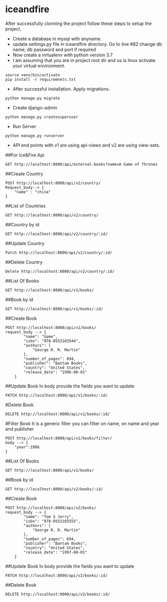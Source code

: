 # iceandfire
After successfully clonning the project follow these steps to setup the project.
* Create a database in mysql with anyname.
* update settings.py file in iceandfire directory.
Go to line #82 change db name, db password and port if required
* Now create a virtualenv with python version 3.7
* I am assuming that you are in project root dir and os is linux
activate your virtual environment.
```
source venv/bin/activate
pip install -r requiremnets.txt
```
* After successful installation. Apply migrations.
```
python manage.py migrate
```

* Create django-admin
```
python manage.py createsuperuser
```

* Run Server
```
python manage.py runserver
```
* API end points with v1 are using api-views and v2 are using view-sets.

##For Ice&Fire Api
```
GET http://localhost:8000/api/external-books?name=A Game of Thrones
```

##Create Country
```
POST http://localhost:8000/api/v2/country/
Request_body--> {
	"name" : "china"
}
```

##List of Countries
```
GET http://localhost:8000/api/v2/country/
```

##Country by id
```
GET http://localhost:8000/api/v2/country/:id/
```

##Update Country
```
Patch http://localhost:8000/api/v2/country/:id/
```

##Delete Country
```
Delete http://localhost:8000/api/v2/country/:id/
```

##List Of Books
```
GET http://localhost:8000/api/v1/books/
```

##Book by id
```
GET http://localhost:8000/api/v1/books/:id/
```

##Create Book
```
POST http://localhost:8000/api/v1/books/
request_body --> {
        "name": "Game",
        "isbn": "978-0553103544",
        "authors": [
            "George R. R. Martin"
        ],
        "number_of_pages": 694,
        "publisher": "Bantam Books",
        "country": "United States",
        "release_date": "1996-08-01"
    }
```    

##Update Book
In body provide the fields you want to update
```
PATCH http://localhost:8000/api/v1/books/:id/
```

#Delete Book
```
DELETE http://localhost:8000/api/v1/books/:id/
```

#Filter Book
It is a generic filter you can filter on name, on name and year and publisher
```
POST http://localhost:8000/api/v1/books/filter/
body --> {
    "year":1996
}
```

##List Of Books
```
GET http://localhost:8000/api/v2/books/
```

##Book by id
```
GET http://localhost:8000/api/v2/books/:id/
```

##Create Book
```
POST http://localhost:8000/api/v2/books/
request_body --> {
        "name": "Tom $ Jerry",
        "isbn": "978-0553103555",
        "authors": [
            "George R. R. Martin"
        ],
        "number_of_pages": 694,
        "publisher": "Bantam Books",
        "country": "United States",
        "release_date": "1997-08-01"
    }
```

##Update Book
In body provide the fields you want to update
```
PATCH http://localhost:8000/api/v2/books/:id/
```

##Delete Book
```
DELETE http://localhost:8000/api/v2/books/:id/
```
